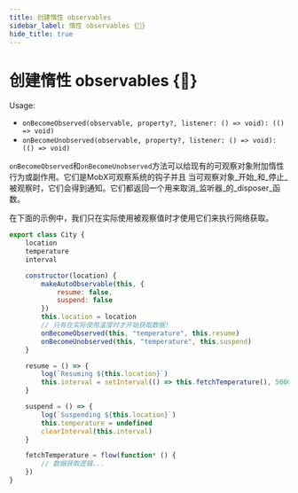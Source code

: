 ```yaml
---
title: 创建惰性 observables
sidebar_label: 惰性 observables {🚀}
hide_title: true
---
```


<script async type="text/javascript" src="//cdn.carbonads.com/carbon.js?serve=CEBD4KQ7&placement=mobxjsorg" id="_carbonads_js"></script>

# 创建惰性 observables {🚀}

Usage:

-   `onBecomeObserved(observable, property?, listener: () => void): (() => void)`
-   `onBecomeUnobserved(observable, property?, listener: () => void): (() => void)`

`onBecomeObserved`和`onBecomeUnobserved`方法可以给现有的可观察对象附加惰性行为或副作用。它们是MobX可观察系统的钩子并且
当可观察对象_开始_和_停止_被观察时，它们会得到通知。它们都返回一个用来取消_监听器_的_disposer_函数。

在下面的示例中，我们只在实际使用被观察值时才使用它们来执行网络获取。

```javascript
export class City {
    location
    temperature
    interval

    constructor(location) {
        makeAutoObservable(this, {
            resume: false,
            suspend: false
        })
        this.location = location
        // 只有在实际使用温度时才开始获取数据!
        onBecomeObserved(this, "temperature", this.resume)
        onBecomeUnobserved(this, "temperature", this.suspend)
    }

    resume = () => {
        log(`Resuming ${this.location}`)
        this.interval = setInterval(() => this.fetchTemperature(), 5000)
    }

    suspend = () => {
        log(`Suspending ${this.location}`)
        this.temperature = undefined
        clearInterval(this.interval)
    }

    fetchTemperature = flow(function* () {
        // 数据获取逻辑...
    })
}
```
